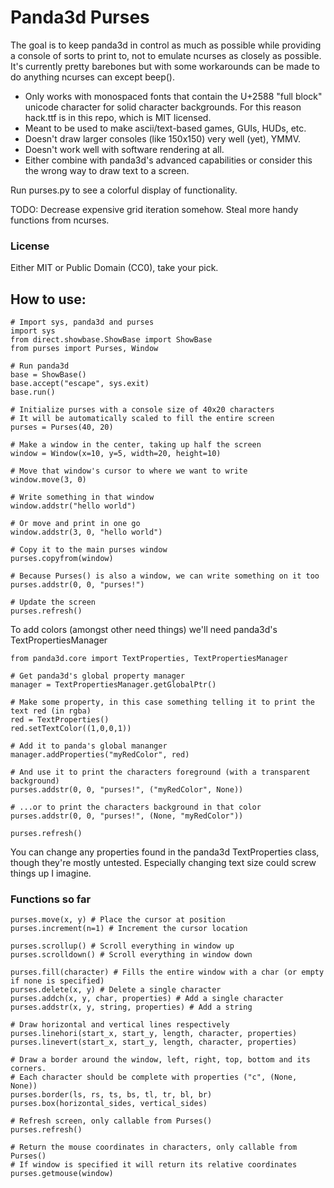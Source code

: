# Panda3d Purses

The goal is to keep panda3d in control as much as possible while providing a console of sorts to print to, not to emulate ncurses as closely as possible. It's currently pretty barebones but with some workarounds can be made to do anything ncurses can except beep().


* Only works with monospaced fonts that contain the U+2588 "full block" unicode character for solid character backgrounds. For this reason hack.ttf is in this repo, which is MIT licensed.
* Meant to be used to make ascii/text-based games, GUIs, HUDs, etc.
* Doesn't draw larger consoles (like 150x150) very well (yet), YMMV. 
* Doesn't work well with software rendering at all.
* Either combine with panda3d's advanced capabilities or consider this the wrong way to draw text to a screen.

Run purses.py to see a colorful display of functionality.


TODO: 
    Decrease expensive grid iteration somehow.
    Steal more handy functions from ncurses.

### License
Either MIT or Public Domain (CC0), take your pick.

## How to use:

```
# Import sys, panda3d and purses
import sys
from direct.showbase.ShowBase import ShowBase
from purses import Purses, Window

# Run panda3d
base = ShowBase()
base.accept("escape", sys.exit)
base.run()

# Initialize purses with a console size of 40x20 characters
# It will be automatically scaled to fill the entire screen
purses = Purses(40, 20)

# Make a window in the center, taking up half the screen
window = Window(x=10, y=5, width=20, height=10)  

# Move that window's cursor to where we want to write
window.move(3, 0)

# Write something in that window
window.addstr("hello world")

# Or move and print in one go
window.addstr(3, 0, "hello world")

# Copy it to the main purses window
purses.copyfrom(window)

# Because Purses() is also a window, we can write something on it too
purses.addstr(0, 0, "purses!")

# Update the screen
purses.refresh()
```

To add colors (amongst other need things) we'll need panda3d's TextPropertiesManager

```
from panda3d.core import TextProperties, TextPropertiesManager

# Get panda3d's global property manager
manager = TextPropertiesManager.getGlobalPtr()

# Make some property, in this case something telling it to print the text red (in rgba)
red = TextProperties()
red.setTextColor((1,0,0,1))

# Add it to panda's global mananger
manager.addProperties("myRedColor", red) 

# And use it to print the characters foreground (with a transparent background)
purses.addstr(0, 0, "purses!", ("myRedColor", None))

# ...or to print the characters background in that color
purses.addstr(0, 0, "purses!", (None, "myRedColor"))

purses.refresh()
```
You can change any properties found in the panda3d TextProperties class, though they're mostly untested. Especially changing text size could screw things up I imagine.

### Functions so far
```
purses.move(x, y) # Place the cursor at position
purses.increment(n=1) # Increment the cursor location

purses.scrollup() # Scroll everything in window up
purses.scrolldown() # Scroll everything in window down

purses.fill(character) # Fills the entire window with a char (or empty if none is specified)
purses.delete(x, y) # Delete a single character
purses.addch(x, y, char, properties) # Add a single character
purses.addstr(x, y, string, properties) # Add a string 

# Draw horizontal and vertical lines respectively
purses.linehori(start_x, start_y, length, character, properties)
purses.linevert(start_x, start_y, length, character, properties)

# Draw a border around the window, left, right, top, bottom and its corners.
# Each character should be complete with properties ("c", (None, None))
purses.border(ls, rs, ts, bs, tl, tr, bl, br) 
purses.box(horizontal_sides, vertical_sides)

# Refresh screen, only callable from Purses()
purses.refresh() 

# Return the mouse coordinates in characters, only callable from Purses()
# If window is specified it will return its relative coordinates
purses.getmouse(window) 
```

